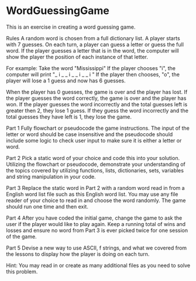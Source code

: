 # WordGuessingGame
This is an exercise in creating a word guessing game.

Rules
A random word is chosen from a full dictionary list. A player starts with 7 guesses.
On each turn, a player can guess a letter or guess the full word. If the player guesses a letter that is in the word, the computer will show the player the position of each instance of that letter.

For example: Take the word "Mississippi" If the player chooses "i", the computer will print "_ i _ _ i _ _ i _ _ i " If the player then chooses, "o", the player will lose a 1 guess and now has 6 guesses.

When the player has 0 guesses, the game is over and the player has lost. If the player guesses the word correctly, the game is over and the player has won. If the player guesses the word incorrectly and the total guesses left is greater then 2, they lose 1 guess. If they guess the word incorrectly and the total guesses they have left is 1, they lose the game.

Part 1
Fully flowchart or pseudocode the game instructions. The input of the letter or word should be case insensitive and the pseudocode should include some logic to check user input to make sure it is either a letter or word.

Part 2
Pick a static word of your choice and code this into your solution. Utilizing the flowchart or pseudocode, demonstrate your understanding of the topics covered by utilizing functions, lists, dictionaries, sets, variables and string manipulation in your code.

Part 3
Replace the static word in Part 2 with a random word read in from a English word list file such as this English word list. You may use any file reader of your choice to read in and choose the word randomly. The game should run one time and then exit.

Part 4
After you have coded the initial game, change the game to ask the user if the player would like to play again. Keep a running total of wins and losses and ensure no word from Part 3 is ever picked twice for one session of the game.

Part 5
Devise a new way to use ASCII, f strings, and what we covered from the lessons to display how the player is doing on each turn.

Hint: You may read in or create as many additional files as you need to solve this problem.



